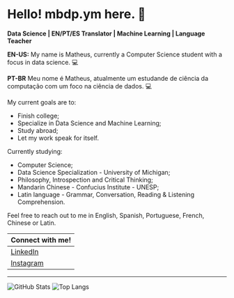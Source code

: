 # Hello! mbdp.ym here. :wave:

**Data Science | EN/PT/ES Translator | Machine Learning | Language Teacher**

**EN-US:** My name is Matheus, currently a Computer Science student with a focus in data science. :computer:

**PT-BR** Meu nome é Matheus, atualmente um estudande de ciência da computação com um foco na ciência de dados. :computer:

My current goals are to:

- Finish college;
- Specialize in Data Science and Machine Learning;
- Study abroad;
- Let my work speak for itself.

Currently studying:

- Computer Science;
- Data Science Specialization - University of Michigan;
- Philosophy, Introspection and Critical Thinking;
- Mandarin Chinese - Confucius Institute - UNESP;
- Latin language - Grammar, Conversation, Reading & Listening Comprehension.

Feel free to reach out to me in English, Spanish, Portuguese, French, Chinese or Latin.


| Connect with me! |
|-----------|
| [LinkedIn](https://www.linkedin.com/in/matheusbilbao/) |
| [Instagram](https://www.instagram.com/mbdp.ym) |

---

![GitHub Stats](https://github-readme-stats.vercel.app/api?username=mbdpym&theme=transparent&bg_color=FFF&border_color=f1a6a6&show_icons=true&icon_color=f1a6a6&title_color=f1a6a6&text_color=f1a6a6)
![Top Langs](https://github-readme-stats-git-masterrstaa-rickstaa.vercel.app/api/top-langs/?username=mbdpym&layout=compact&bg_color=FFF&border_color=f1a6a6&title_color=f1a6a6&text_color=f1a6a6)
